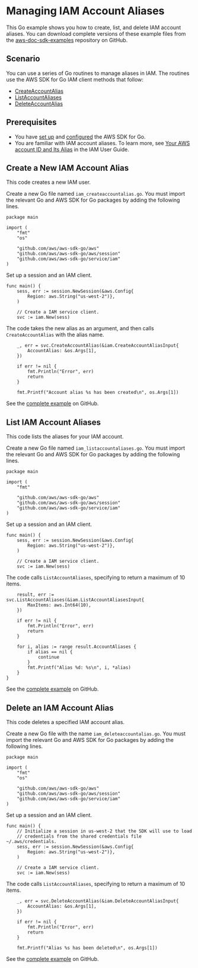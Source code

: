 # Managing IAM Account Aliases<a name="iam-example-account-aliases"></a>

This Go example shows you how to create, list, and delete IAM account aliases\. You can download complete versions of these example files from the [aws\-doc\-sdk\-examples](https://github.com/awsdocs/aws-doc-sdk-examples/tree/master/go/example_code/iam) repository on GitHub\.

## Scenario<a name="iam-aliases-scenario"></a>

You can use a series of Go routines to manage aliases in IAM\. The routines use the AWS SDK for Go IAM client methods that follow:
+  [CreateAccountAlias](https://docs.aws.amazon.com/sdk-for-go/api/service/iam/#IAM.CreateAccountAlias) 
+  [ListAccountAliases](https://docs.aws.amazon.com/sdk-for-go/api/service/iam/#IAM.ListAccountAliases) 
+  [DeleteAccountAlias](https://docs.aws.amazon.com/sdk-for-go/api/service/iam/#IAM.DeleteAccountAlias) 

## Prerequisites<a name="iam-aliases-prerequisites"></a>
+ You have [set up](setting-up.md) and [configured](configuring-sdk.md) the AWS SDK for Go\.
+ You are familiar with IAM account aliases\. To learn more, see [Your AWS account ID and Its Alias](https://docs.aws.amazon.com/IAM/latest/UserGuide/console_account-alias.html) in the IAM User Guide\.

## Create a New IAM Account Alias<a name="iam-example-create-alias"></a>

This code creates a new IAM user\.

Create a new Go file named `iam_createaccountalias.go`\. You must import the relevant Go and AWS SDK for Go packages by adding the following lines\.

```
package main

import (
    "fmt"
    "os"

    "github.com/aws/aws-sdk-go/aws"
    "github.com/aws/aws-sdk-go/aws/session"
    "github.com/aws/aws-sdk-go/service/iam"
)
```

Set up a session and an IAM client\.

```
func main() {
    sess, err := session.NewSession(&aws.Config{
        Region: aws.String("us-west-2")},
    )

    // Create a IAM service client.
    svc := iam.New(sess)
```

The code takes the new alias as an argument, and then calls `CreateAccountAlias` with the alias name\.

```
    _, err = svc.CreateAccountAlias(&iam.CreateAccountAliasInput{
        AccountAlias: &os.Args[1],
    })

    if err != nil {
        fmt.Println("Error", err)
        return
    }

    fmt.Printf("Account alias %s has been created\n", os.Args[1])
```

See the [complete example](https://github.com/awsdocs/aws-doc-sdk-examples/blob/main/go/example_code/iam/iam_createaccountalias.go) on GitHub\.

## List IAM Account Aliases<a name="iam-example-list-aliases"></a>

This code lists the aliases for your IAM account\.

Create a new Go file named `iam_listaccountaliases.go`\. You must import the relevant Go and AWS SDK for Go packages by adding the following lines\.

```
package main

import (
    "fmt"

    "github.com/aws/aws-sdk-go/aws"
    "github.com/aws/aws-sdk-go/aws/session"
    "github.com/aws/aws-sdk-go/service/iam"
)
```

Set up a session and an IAM client\.

```
func main() {
    sess, err := session.NewSession(&aws.Config{
        Region: aws.String("us-west-2")},
    )

    // Create a IAM service client.
    svc := iam.New(sess)
```

The code calls `ListAccountAliases`, specifying to return a maximum of 10 items\.

```
    result, err := svc.ListAccountAliases(&iam.ListAccountAliasesInput{
        MaxItems: aws.Int64(10),
    })

    if err != nil {
        fmt.Println("Error", err)
        return
    }

    for i, alias := range result.AccountAliases {
        if alias == nil {
            continue
        }
        fmt.Printf("Alias %d: %s\n", i, *alias)
    }
}
```

See the [complete example](https://github.com/awsdocs/aws-doc-sdk-examples/blob/main/go/example_code/iam/iam_listaccountaliases.go) on GitHub\.

## Delete an IAM Account Alias<a name="iam-example-delete-aliases"></a>

This code deletes a specified IAM account alias\.

Create a new Go file with the name `iam_deleteaccountalias.go`\. You must import the relevant Go and AWS SDK for Go packages by adding the following lines\.

```
package main

import (
    "fmt"
    "os"

    "github.com/aws/aws-sdk-go/aws"
    "github.com/aws/aws-sdk-go/aws/session"
    "github.com/aws/aws-sdk-go/service/iam"
)
```

Set up a session and an IAM client\.

```
func main() {
    // Initialize a session in us-west-2 that the SDK will use to load
    // credentials from the shared credentials file ~/.aws/credentials.
    sess, err := session.NewSession(&aws.Config{
        Region: aws.String("us-west-2")},
    )

    // Create a IAM service client.
    svc := iam.New(sess)
```

The code calls `ListAccountAliases`, specifying to return a maximum of 10 items\.

```
    _, err = svc.DeleteAccountAlias(&iam.DeleteAccountAliasInput{
        AccountAlias: &os.Args[1],
    })

    if err != nil {
        fmt.Println("Error", err)
        return
    }

    fmt.Printf("Alias %s has been deleted\n", os.Args[1])
```

See the [complete example](https://github.com/awsdocs/aws-doc-sdk-examples/blob/main/go/example_code/iam/iam_deleteaccountalias.go) on GitHub\.